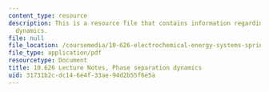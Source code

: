 ```yaml
---
content_type: resource
description: This is a resource file that contains information regarding phase separation
  dynamics.
file: null
file_location: /coursemedia/10-626-electrochemical-energy-systems-spring-2014/31731b2cdc146e4f33ae94d2b55f6e5a_MIT10_626S14_S11lec39.pdf
file_type: application/pdf
resourcetype: Document
title: 10.626 Lecture Notes, Phase separation dynamics
uid: 31731b2c-dc14-6e4f-33ae-94d2b55f6e5a
---
```

